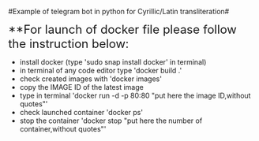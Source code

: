 #Example of telegram bot in python for Cyrillic/Latin transliteration#

<font size = 5> **For launch of docker file please follow the instruction below:</font>

- install docker (type 'sudo snap install docker' in terminal)  
- in terminal of any code editor type 'docker build .'  
- check created images with 'docker images'  
- copy the IMAGE ID of the latest image  
- type in terminal 'docker run -d -p 80:80 "put here the image ID,without quotes"'  
- check launched container 'docker ps'  
- stop the container 'docker stop "put here the number of container,without quotes"'  
